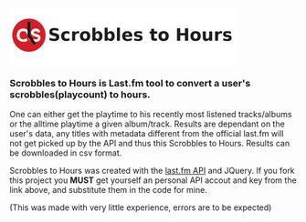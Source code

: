 <img src="/res/readmeImg.png" align="center" height="100" >

<h3>Scrobbles to Hours is Last.fm tool to convert a user's scrobbles(playcount) to hours.</h3>
One can either get the playtime to his recently most listened tracks/albums or the alltime playtime a given album/track. Results are dependant on the user's data, any titles with metadata different from the official last.fm will not get picked up by the API and thus this Scrobbles to Hours.
Results can be downloaded in csv format.   

Scrobbles to Hours was created with the [last.fm API](https://www.last.fm/api) and JQuery.
If you fork this project you **MUST** get yourself an personal API accout and key from the link above, and substitute them in the code for mine.   

(This was made with very little experience, errors are to be expected)
